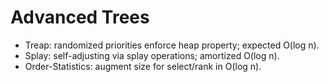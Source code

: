 # Advanced Trees

- Treap: randomized priorities enforce heap property; expected O(log n).
- Splay: self-adjusting via splay operations; amortized O(log n).
- Order-Statistics: augment size for select/rank in O(log n).
